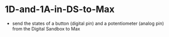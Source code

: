 # 1D-and-1A-in-DS-to-Max

- send the states of a button (digital pin) and a potentiometer (analog pin) from the Digital Sandbox to Max
